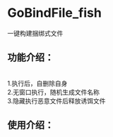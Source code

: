 # GoBindFile_fish
一键构建捆绑式文件

## 功能介绍：

<br>
1.执行后，自删除自身<br>
2.无窗口执行，随机生成文件名称<br>
3.隐藏执行恶意文件后释放诱饵文件<br>

## 使用介绍：
